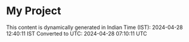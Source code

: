 # My Project

This content is dynamically generated in Indian Time (IST): 2024-04-28 12:40:11 IST
Converted to UTC: 2024-04-28 07:10:11 UTC
